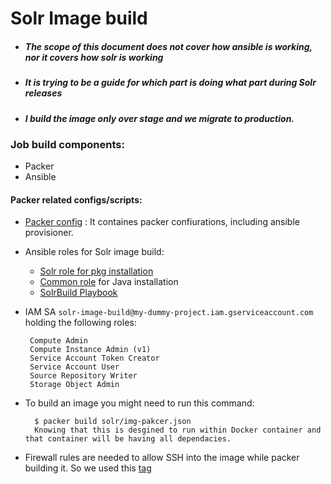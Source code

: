 
# Solr Image build
* #####  The scope of this document does not cover how ansible is working, nor it covers how solr is working
* #####  It is trying to be a guide for which part is doing what part during Solr releases
* #####  I build the image only over stage and we migrate to production.

### Job build components:
* Packer
* Ansible

#### Packer related configs/scripts:

* [Packer config](solr/img-pakcer.json) : It containes packer confiurations, including ansible provisioner.
* Ansible roles for Solr image build:
     * [Solr role for pkg installation](solr/roles/solr) 
     * [Common role](solr/roles/common) for Java installation
     * [SolrBuild Playbook](solr/SolrBuild.yml)
     
* IAM SA `solr-image-build@my-dummy-project.iam.gserviceaccount.com` holding the following roles:
   ```
    Compute Admin
    Compute Instance Admin (v1)
    Service Account Token Creator
    Service Account User
    Source Repository Writer
    Storage Object Admin
  ```

* To build an image you might need to run this command:
  ```
    $ packer build solr/img-pakcer.json
    Knowing that this is desgined to run within Docker container and that container will be having all dependacies. 
  ```

* Firewall rules are needed  to allow SSH into the image while packer building it. 
  So we used this [tag](solr/img-pakcer.json#L27)



